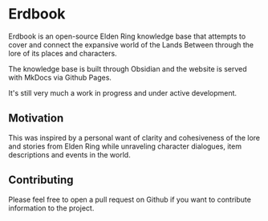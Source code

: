# Erdbook

Erdbook is an open-source Elden Ring knowledge base that attempts to cover and connect the expansive world of the Lands Between through the lore of its places and characters.

The knowledge base is built through Obsidian and the website is served with MkDocs via Github Pages.

It's still very much a work in progress and under active development.

## Motivation
This was inspired by a personal want of clarity and cohesiveness of the lore and stories from Elden Ring while unraveling character dialogues, item descriptions and events in the world.

## Contributing

Please feel free to open a pull request on Github if you want to contribute information to the project.
